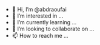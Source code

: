 - 👋 Hi, I’m @abdraoufai
- 👀 I’m interested in ...
- 🌱 I’m currently learning ...
- 💞️ I’m looking to collaborate on ...
- 📫 How to reach me ...

<!---
abdraoufai/abdraoufai is a ✨ special ✨ repository because its `README.md` (this file) appears on your GitHub profile.
You can click the Preview link to take a look at your changes.
--->
